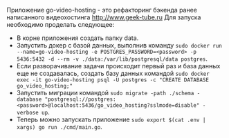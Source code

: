 Приложение go-video-hosting - это рефакторинг бэкенда ранее написанного видеохостинга http://www.geek-tube.ru
Для запуска необходимо проделать следующее:

- В корне приложения создать папку data.
- Запустить докер с базой данных, выполнив команду
  `sudo docker run --name=go-video-hosting -e POSTGRES_PASSWORD=<password> -p 5436:5432 -d --rm -v ./data:/var/lib/postgresql/data postgres`.
- Если разворачивание задачи происходит первый раз и база данных еще не создавалась, создать базу данных командой `sudo docker exec -it go-video-hosting psql -U postgres -c "CREATE DATABASE go_video_hosting;"`
- Запустить миграции командой `sudo migrate -path ./schema -database "postgresql://postgres:<password>@localhost:5436/go_video_hosting?sslmode=disable" -verbose up`.
- Теперь можно запускать приложение `sudo export $(cat .env | xargs) go run ./cmd/main.go`.
